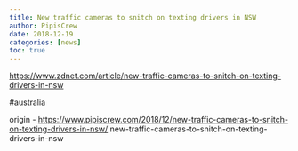 ```yaml
---
title: New traffic cameras to snitch on texting drivers in NSW
author: PipisCrew
date: 2018-12-19
categories: [news]
toc: true
---
```


https://www.zdnet.com/article/new-traffic-cameras-to-snitch-on-texting-drivers-in-nsw

#australia

origin - https://www.pipiscrew.com/2018/12/new-traffic-cameras-to-snitch-on-texting-drivers-in-nsw/ new-traffic-cameras-to-snitch-on-texting-drivers-in-nsw